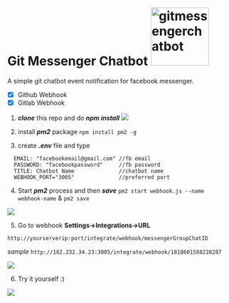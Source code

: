 # Git Messenger Chatbot <img src="https://i.imgur.com/7CRqZuu.png" alt="gitmessengerchatbot" width="130px"/>
A simple git chatbot event notification for facebook messenger.

- [x] Github Webhook
- [x] Gitlab Webhook

1. _**clone**_ this repo and do _**npm install**_
![](https://i.imgur.com/ltOWyLO.gif )


2. install _**pm2**_ package `npm install pm2 -g`
3. create _**.env**_  file and type
```
  EMAIL: "facebookemail@gmail.com" //fb email
  PASSWORD: "facebookpassword"     //fb password
  TITLE: Chatbot Name              //chatbot name
  WEBHOOK_PORT="3005"              //preferred port
  ```
4. Start _**pm2**_ process and then _**save**_
  `pm2 start webhook.js --name webhook-name` & 
  `pm2 save`
  

![](https://i.imgur.com/oTwelow.gif)

5. Go to webhook __**Settings->Integrations->URL**__

`http://yourserverip:port/integrate/webhook/messengerGroupChatID`

_sample_
`http://182.232.34.23:3005/integrate/webhook/1818601588228287`

![](https://trello-attachments.s3.amazonaws.com/5b568bf81a598416b36ec0f1/5b59e9b1f98a6837c9ee0d16/808997dac14c5b122d1aed9ee21a820c/Kapture_2018-07-26_at_23.31.40.gif)


6. Try it yourself :)

![](https://trello-attachments.s3.amazonaws.com/5b568bf81a598416b36ec0f1/5b59b9bf9b23ab49b9af608f/e997ca16ec25ebb6420f1c1e4a73142b/Kapture_2018-07-25_at_12.37.29.gif)



